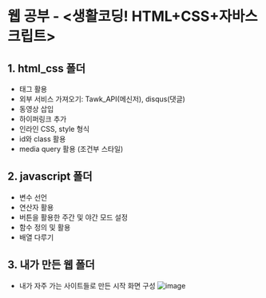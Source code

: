 # 웹 공부 - <생활코딩! HTML+CSS+자바스크립트>

## 1. html_css 폴더
- 태그 활용
- 외부 서비스 가져오기: Tawk_API(메신저), disqus(댓글)
- 동영상 삽입
- 하이퍼링크 추가
- 인라인 CSS, style 형식
- id와 class 활용
- media query 활용 (조건부 스타일)

## 2. javascript 폴더
- 변수 선언
- 연산자 활용
- 버튼을 활용한 주간 및 야간 모드 설정
- 함수 정의 및 활용
- 배열 다루기

## 3. 내가 만든 웹 폴더
- 내가 자주 가는 사이트들로 만든 시작 화면 구성
![image](https://github.com/9unu/html-css-JavaScript/assets/124652096/38147938-688e-459c-a190-b76b7ff97a0f)
